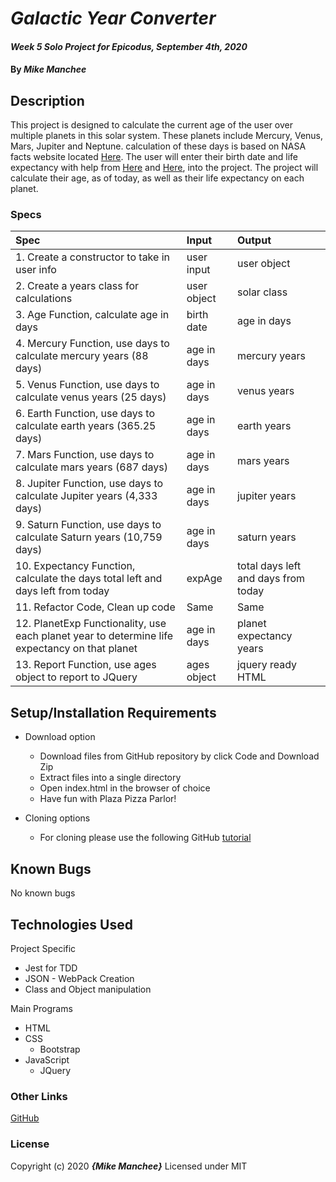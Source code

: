 # _Galactic Year Converter_

#### _Week 5 Solo Project for Epicodus, September 4th, 2020_

#### By _**Mike Manchee**_

## Description

This project is designed to calculate the current age of the user over multiple planets in this solar system. These planets include Mercury, Venus, Mars, Jupiter and Neptune. calculation of these days is based on NASA facts website located [Here](https://spaceplace.nasa.gov/years-on-other-planets/en/). The user will enter their birth date and life expectancy with help from [Here](https://www.blueprintincome.com/tools/life-expectancy-calculator-how-long-will-i-live/) and [Here](https://media.nmfn.com/tnetwork/lifespan/), into the project. The project will calculate their age, as of today, as well as their life expectancy on each planet.

<!-- Brainstorming
User enters name, birth date, age expectancy 
age is determined to today, in days, with birth date
birth date is sent through a function for each planet
  if over expectancy, congratulate them on X years over
the return is displayed for user for each planet

 -->
### Specs
| Spec | Input | Output |
| :-------------     | :------------- | :------------- |
|  1. Create a constructor to take in user info | user input | user object |
|  2. Create a years class for calculations | user object | solar class |
|  3. Age Function, calculate age in days | birth date | age in days |
|  4. Mercury Function, use days to calculate mercury years (88 days) | age in days | mercury years |
|  5. Venus Function, use days to calculate venus years (25 days) | age in days | venus years |
|  6. Earth Function, use days to calculate earth years (365.25 days) | age in days | earth years |
|  7. Mars Function, use days to calculate mars years (687 days) | age in days | mars years |
|  8. Jupiter Function, use days to calculate Jupiter years (4,333 days) | age in days | jupiter years |
|  9. Saturn Function, use days to calculate Saturn years (10,759 days) | age in days | saturn years |
|  10. Expectancy Function, calculate the days total left and days left from today | expAge | total days left and days from today |
|  11. Refactor Code, Clean up code | Same | Same |
|  12. PlanetExp Functionality, use each planet year to determine life expectancy on that planet | age in days | planet expectancy years |
|  13. Report Function, use ages object to report to JQuery | ages object | jquery ready HTML |

## Setup/Installation Requirements

* Download option
  * Download files from GitHub repository by click Code and Download Zip
  * Extract files into a single directory 
  * Open index.html in the browser of choice
  * Have fun with Plaza Pizza Parlor!

* Cloning options
  * For cloning please use the following GitHub [tutorial](https://docs.github.com/en/enterprise/2.16/user/github/creating-cloning-and-archiving-repositories/cloning-a-repository)

## Known Bugs

No known bugs

## Technologies Used
Project Specific
* Jest for TDD
* JSON - WebPack Creation
* Class and Object manipulation

Main Programs
* HTML
* CSS
  * Bootstrap
* JavaScript
  * JQuery

### Other Links
[GitHub](https://github.com/mmanchee)

### License

Copyright (c) 2020 **_{Mike Manchee}_**
Licensed under MIT